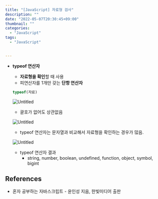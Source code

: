 ```yaml
---
title: "[JavaScript] 자료형 검사"
description: ""
date: "2022-05-07T20:30:45+09:00"
thumbnail: ""
categories:
  - "JavaScript"
tags:
  - "JavaScript"
 

---
```

<!--more-->

- **typeof 연산자**
    - **자료형을 확인**할 때 사용
    - 피연산자를 1개만 갖는 **단항 연산자**
    
    ```jsx
    typeof(자료)
    ```
    
    ![Untitled](/images/lang_javascript/study/JavaScript_자료형_검사/Untitled.png)
    
    - 괄호가 없어도 상관없음
    
    ![Untitled](/images/lang_javascript/study/JavaScript_자료형_검사/Untitled%201.png)
    
    - typeof 연산자는 문자열과 비교해서 자료형을 확인하는 경우가 많음.
    
    ![Untitled](/images/lang_javascript/study/JavaScript_자료형_검사/Untitled%202.png)
    
    - typeof 연산자 결과
        - string, number, boolean, undefined, function, object, symbol, bigint

## References

- 혼자 공부하는 자바스크립트 - 윤인성 지음, 한빛미디어 출판